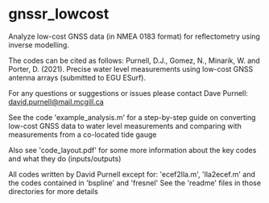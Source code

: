 # gnssr_lowcost
Analyze low-cost GNSS data (in NMEA 0183 format) for reflectometry using inverse modelling.

The codes can be cited as follows:
Purnell, D.J., Gomez, N., Minarik, W. and Porter, D. (2021). Precise water level measurements using low-cost GNSS antenna arrays (submitted to EGU ESurf).

For any questions or suggestions or issues please contact Dave Purnell:
david.purnell@mail.mcgill.ca

See the code 'example_analysis.m' for a step-by-step guide on converting low-cost GNSS data to water level measurements and comparing with measurements from a co-located tide gauge

Also see 'code_layout.pdf' for some more information about the key codes and what they do (inputs/outputs)

All codes written by David Purnell except for: 'ecef2lla.m', 'lla2ecef.m' and the codes contained in 'bspline' and 'fresnel'
See the 'readme' files in those directories for more details

